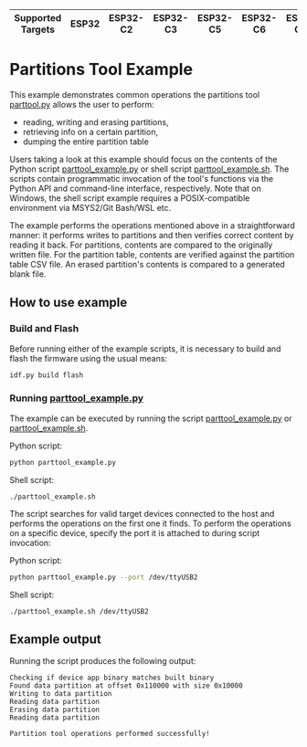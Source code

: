 | Supported Targets | ESP32 | ESP32-C2 | ESP32-C3 | ESP32-C5 | ESP32-C6 | ESP32-C61 | ESP32-H2 | ESP32-H21 | ESP32-P4 | ESP32-S2 | ESP32-S3 |
| ----------------- | ----- | -------- | -------- | -------- | -------- | --------- | -------- | --------- | -------- | -------- | -------- |

# Partitions Tool Example

This example demonstrates common operations the partitions tool [parttool.py](../../../components/partition_table/parttool.py) allows the user to perform:

- reading, writing and erasing partitions,
- retrieving info on a certain partition,
- dumping the entire partition table

Users taking a look at this example should focus on the contents of the Python script [parttool_example.py](parttool_example.py) or shell script [parttool_example.sh](parttool_example.sh). The scripts contain
programmatic invocation of the tool's functions via the Python API and command-line interface, respectively. Note
that on Windows, the shell script example requires a POSIX-compatible environment via MSYS2/Git Bash/WSL etc.

The example performs the operations mentioned above in a straightforward manner: it performs writes to partitions and then verifies correct content
by reading it back. For partitions, contents are compared to the originally written file. For the partition table, contents are verified against the partition table CSV
file. An erased partition's contents is compared to a generated blank file.

## How to use example

### Build and Flash

Before running either of the example scripts, it is necessary to build and flash the firmware using the usual means:

```bash
idf.py build flash
```

### Running [parttool_example.py](parttool_example.py)

The example can be executed by running the script [parttool_example.py](parttool_example.py) or [parttool_example.sh](parttool_example.sh).

Python script:
```bash
python parttool_example.py
```

Shell script:
```
./parttool_example.sh
```

The script searches for valid target devices connected to the host and performs the operations on the first one it finds. To perform the operations on a specific device, specify the port it is attached to during script invocation:

Python script:
```bash
python parttool_example.py --port /dev/ttyUSB2
```

Shell script:
```
./parttool_example.sh /dev/ttyUSB2
```

## Example output

Running the script produces the following output:

```
Checking if device app binary matches built binary
Found data partition at offset 0x110000 with size 0x10000
Writing to data partition
Reading data partition
Erasing data partition
Reading data partition

Partition tool operations performed successfully!
```

